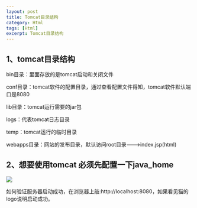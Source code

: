 ```yaml
---
layout: post
title: Tomcat目录结构
category: Html
tags: [Html]
excerpt: Tomcat目录结构
---
```


## 1、tomcat目录结构 ##

bin目录：里面存放的是tomcat启动和关闭文件

conf目录：tomcat软件的配置目录，通过查看配置文件得知，tomcat软件默认端口是8080

lib目录：tomcat运行需要的jar包

logs：代表tomcat日志目录

temp：tomcat运行的临时目录

webapps目录：网站的发布目录，默认访问root目录--->index.jsp(html)



## 2、想要使用tomcat 必须先配置一下java_home ##

![](http://www.nangongyibin.com/assets/images/tomcat8.png)


如何验证服务器启动成功，在浏览器上敲:http://localhost:8080，如果看见猫的logo说明启动成功。